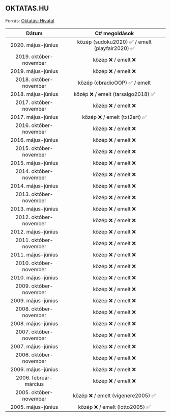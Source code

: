 ## OKTATAS.HU

Forrás: [Oktatási Hivatal](https://www.oktatas.hu/kozneveles/erettsegi/feladatsorok)

|          Dátum         | C# megoldások |
|:----------------------:|:-------------:|
| 2020. május-június     | közép (sudoku2020) ✅ / emelt (playfair2020) ✅ |
| 2019. október-november | közép ❌ / emelt ❌ |
| 2019. május-június     | közép ❌ / emelt ❌ |
| 2018. október-november | közép (cbradioOOP) ✅ / emelt |
| 2018. május-június     | közép ❌ / emelt (tarsalgo2018) ✅ |
| 2017. október-november | közép ❌ / emelt ❌ |
| 2017. május-június     | közép ❌ / emelt (txt2srt) ✅ |
| 2016. október-november | közép ❌ / emelt ❌ |
| 2016. május-június     | közép ❌ / emelt ❌ |
| 2015. október-november | közép ❌ / emelt ❌ |
| 2015. május-június     | közép ❌ / emelt ❌ |
| 2014. október-november | közép ❌ / emelt ❌ |
| 2014. május-június     | közép ❌ / emelt ❌ |
| 2013. október-november | közép ❌ / emelt ❌ |
| 2013. május-június     | közép ❌ / emelt ❌ |
| 2012. október-november | közép ❌ / emelt ❌ |
| 2012. május-június     | közép ❌ / emelt ❌ |
| 2011. október-november | közép ❌ / emelt ❌ |
| 2011. május-június     | közép ❌ / emelt ❌ |
| 2010. október-november | közép ❌ / emelt ❌ |
| 2010. május-június     | közép ❌ / emelt ❌ |
| 2009. október-november | közép ❌ / emelt ❌ |
| 2009. május-június     | közép ❌ / emelt ❌ |
| 2008. október-november | közép ❌ / emelt ❌ |
| 2008. május-június     | közép ❌ / emelt ❌ |
| 2007. október-november | közép ❌ / emelt ❌ |
| 2007. május-június     | közép ❌ / emelt ❌ |
| 2006. október-november | közép ❌ / emelt ❌ |
| 2006. május-június     | közép ❌ / emelt ❌ |
| 2006. február-március  | közép ❌ / emelt ❌ |
| 2005. október-november | közép ❌ / emelt (vigenere2005) ✅ |
| 2005. május-június     | közép ❌ / emelt (lotto2005) ✅ |
